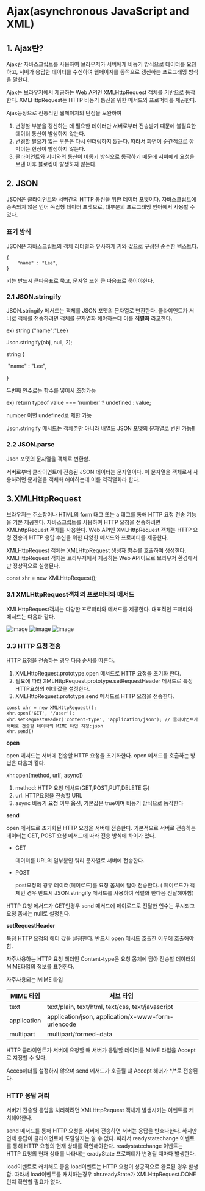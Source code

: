 
# Ajax(asynchronous JavaScript and XML)



## 1. Ajax란?

Ajax란 자바스크립트를 사용하여 브라우저가 서버에게 비동기 방식으로 데이터를 요청하고, 서버가 응답한 데이터를 수신하여 웹페이지를 동적으로 갱신하는 프로그래밍 방식을 말한다.

Ajax는 브라우저에서 제공하는 Web API인 XMLHttpRequest 객체를 기반으로 동작한다. XMLHttpRequest는 HTTP 비동기 통신을 위한 메서드와 프로퍼티를 제공한다.

Ajax등장으로 전통적인 웹페이지의 단점을 보완하여

1. 변경할 부분을 갱신하는 데 필요한 데이터만 서버로부터 전송받기 때문에 불필요한 데이터 통신이 발생하지 않는다.
2. 변경할 필요가 없는 부분은 다시 렌더링하지 않는다. 따라서 화면이 순간적으로 깜박이는 현상이 발생하지 않는다.
3. 클라이언트와 서버와의 통신이 비동기 방식으로 동작하기 때문에 서버에게 요청을 보낸 이후 블로킹이 발생하지 않는다.



## 2. JSON

JSON은 클라이언트와 서버간의 HTTP 통신을 위한 데이터 포맷이다. 자바스크립트에 종속되지 않은 언어 독립형 데이터 포맷으로, 대부분의 프로그래밍 언어에서 사용할 수 있다.



### 표기 방식

JSON은 자바스크립트의 객체 리터럴과 유사하게 키와 값으로 구성된 순수한 텍스트다.

````
{
	"name" : "Lee",
}
````

키는 반드시 큰따옴표로 묶고, 문자열 또한 큰 따음표로 묵어야한다.



### 2.1 JSON.stringify

JSON.stringify 메서드는 객체를 JSON 포맷의 문자열로 변환한다. 클라이언트가 서버로 객체를 전송하려면 객체를 문자열화 해야하는데 이를 **직렬화** 라고한다.

ex) string {"name":"Lee}

Json.stringify(obj, null, 2);

string {

​	"name" : "Lee",

}



두번째 인수로는 함수를 넣어서 조정가능

ex) return typeof value === 'number' ? undefined : value;

number 이면 undefined로 제한 가능



Json.stringify 메서드는 객체뿐만 아니라 배열도 JSON 포맷의 문자열로 변환 가능!! 



### 2.2 JSON.parse

Json 포맷의 문자열을 객체로 변환함. 

서버로부터 클라이언트에 전송된 JSON 데이터는 문자열이다. 이 문자열을 객체로서 사용하려면 문자열을 객체화 해야하는데 이를 역직렬화라 한다.



## 3.XMLHttpRequest

브라우저는 주소창이나 HTML의 form 태그 또는 a 태그를 통해 HTTP 요청 전송 기능을 기본 제공한다. 자바스크립트를 사용하여 HTTP 요청을 전송하려면 XMLhttpRequest 객체를 사용한다. Web API인 XMLHttpRequest 객체는 HTTP 요청 전송과 HTTP 응답 수신을 위한 다양한 메서드와 프로퍼티를 제공한다.



XMLHttpRequest 객체는 XMLHttpRequest 생성자 함수를 호출하여 생성한다. XMLHttpRequest 객체는 브라우저에서 제공하는 Web API이므로 브라우저 환경에서만 정상적으로 실행된다.

const xhr = new XMLHttpRequest();



### 3.1 XMLHttpRequest객체의 프로퍼티와 메서드

XMLHttpRequest객체는 다양한 프로퍼티와 메서드를 제공한다. 대표적인 프퍼티와 메서드는 다음과 같다. 

![image](https://user-images.githubusercontent.com/68668924/107595190-4d506100-6c57-11eb-853a-97b982d4e55d.png)
![image](https://user-images.githubusercontent.com/68668924/107595199-50e3e800-6c57-11eb-98a7-8852db043a1b.png)
![image](https://user-images.githubusercontent.com/68668924/107595202-52adab80-6c57-11eb-8e7c-5cf443cf4a02.png)



### 3.3 HTTP 요청 전송

HTTP 요청을 전송하는 경우 다음 순서를 따른다.



1. XMLHttpRequest.prototype.open 메서드로 HTTP 요청을 초기화 한다.
2. 필요에 따라 XMLHttpRequest.prototype.setRequestHeader 메서드로 특정 HTTP요청의 헤더 값을 설정한다.
3. XMLHttpRequest.prototype.send 메서드로 HTTP 요청을 전송한다.

```
const xhr = new XMLHttpRequest();
xhr.open('GET', '/user');
xhr.setRequestHeader('content-type', 'application/json'); // 클라이언트가 서버로 전송할 데이터의 MIME 타입 지정:json
xhr.send()
```



**open**

open 메서드는 서버에 전송할 HTTP 요청을 초기화한다. open 메서드를 호출하는 방법은 다음과 같다.

xhr.open(method, url[, async])

1. method: HTTP 요청 메서드(GET,POST,PUT,DELETE 등)
2. url: HTTP요청을 전송할 URL
3. async 비동기 요청 여부 옵션, 기본값은 true이며 비동기 방식으로 동작한다



**send**

open 메서드로 초기화된 HTTP 요청을 서버에 전송한다. 기본적으로 서버로 전송하는 데이터는 GET, POST 요청 메서드에 따라 전송 방식에 차이가 있다.



- GET

  데이터를 URL의 일부분인 쿼리 문자열로 서버에 전송한다.

- POST

  post요청의 경우 데이터(페이로드)를 요청 몸체에 담아 전송한다. ( 페이로드가 객체인 경우 반드시 JSON.stringify 메서드를 사용하여 직렬화 한다음 전달해야함)

HTTP 요청 메서드가 GET인경우 send 메서드에 페이로드로 전달한 인수는 무시되고 요청 몸체는 null로 설정된다.



**setRequestHeader**

특정 HTTP 요청의 헤더 값을 설정한다. 반드시 open 메서드 호출한 이우에 호출해야함.

자주사용하는 HTTP 요청 헤더인 Content-type은 요청 몸체에 담아 전송할 데이터의 MIME타입의 정보를 표현한다. 



자주사용되는 MIME 타입

| MIME 타입   | 서브 타입                                          |
| ----------- | -------------------------------------------------- |
| text        | text/plain, text/html, text/css, text/javascript   |
| application | application/json, application/x-www-form-urlencode |
| multipart   | multipart/formed-data                              |

HTTP 클라이언트가 서버에 요청할 때 서버가 응답할 데이터를 MIME 타입을 Accept 로 지정할 수 있다.

Accep헤더를 설정하지 않으며 send 메서드가 호출될 떄 Accept 헤더가 \*/*로 전송된다.



### HTTP 응답 처리

서버가 전송할 응답을 처리하려면 XMLHttpRequest 객체가 발생시키는 이벤트를 캐치해야한다.



send 메서드를 통해 HTTP 요청을 서버에 전송하면 서버는 응답을 반호나한다. 하지만 언제 응답이 클라이언트에 도달알지는 알 수 없다. 따라서 readystatechange 이벤트를 통해 HTTP 요청의 현재 상태를 확인해야한다. readystatechange 이벤트는 HTTP 요청의 현재 상태를 나타내는 eradyState 프로퍼티가 변경될 때마다 발생한다.

load이벤트로 캐치해도 좋음 load이벤트는 HTTP 요청이 성공적으로 완료된 경우 발생함. 따라서 load이벤트를 캐치하는경우 xhr.readyState가 XMLHttpRequest.DONE 인지 확인할 필요가 없다.